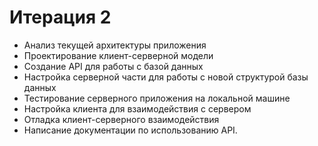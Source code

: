 # Итерация 2

- Анализ текущей архитектуры приложения
- Проектирование клиент-серверной модели
- Создание API для работы с базой данных
- Настройка серверной части для работы с новой структурой базы данных
- Тестирование серверного приложения на локальной машине
- Настройка клиента для взаимодействия с сервером
- Отладка клиент-серверного взаимодействия
- Написание документации по использованию API.

